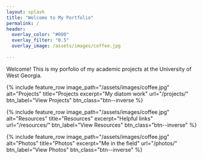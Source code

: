 ```yaml
---
layout: splash
title: "Welcome to My Portfolio"
permalink: /
header:
  overlay_color: "#000"
  overlay_filter: "0.5"
  overlay_image: /assets/images/coffee.jpg
 
---
```

    
Welcome! This is my porfolio of my academic projects at the University of West Georgia.

{% include feature_row 
  image_path="/assets/images/coffee.jpg"
  alt="Projects"
  title="Projects
  excerpt="My diatom work"
  url="/projects/"
  btn_label="View Projects"
  btn_class="btn--inverse
%}

{% include feature_row
  image_path="/assets/images/coffee.jpg"
  alt="Resources"
  title="Resources"
  excerpt="Helpful links"
  url="/resources/"
  btn_label="View Resources"
  btn_class="btn--inverse"
%}

{% include feature_row
  image_path="/assets/images/coffee.jpg"
  alt="Photos"
  title="Photos"
  excerpt="Me in the field"
  url="/photos/"
  btn_label="View Photos"
  btn_class="btn--inverse"
%}


